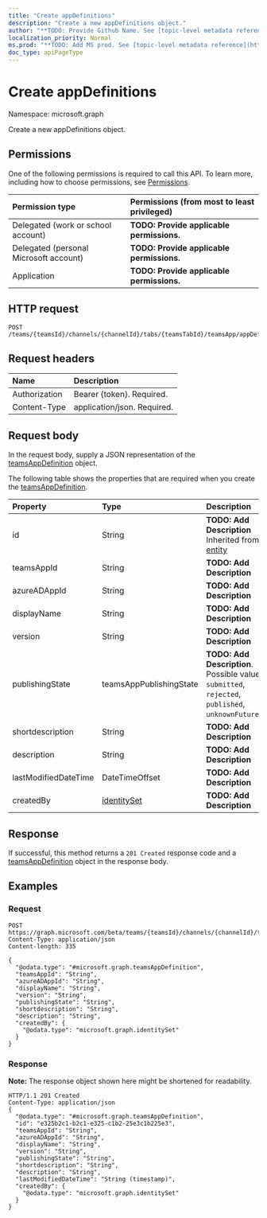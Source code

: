```yaml
---
title: "Create appDefinitions"
description: "Create a new appDefinitions object."
author: "**TODO: Provide Github Name. See [topic-level metadata reference](https://msgo.azurewebsites.net/add/document/guidelines/metadata.html#topic-level-metadata)**"
localization_priority: Normal
ms.prod: "**TODO: Add MS prod. See [topic-level metadata reference](https://msgo.azurewebsites.net/add/document/guidelines/metadata.html#topic-level-metadata)**"
doc_type: apiPageType
---
```


# Create appDefinitions
Namespace: microsoft.graph

Create a new appDefinitions object.

## Permissions
One of the following permissions is required to call this API. To learn more, including how to choose permissions, see [Permissions](/concepts/permissions-reference.md).

|Permission type|Permissions (from most to least privileged)|
|:---|:---|
|Delegated (work or school account)|**TODO: Provide applicable permissions.**|
|Delegated (personal Microsoft account)|**TODO: Provide applicable permissions.**|
|Application|**TODO: Provide applicable permissions.**|

## HTTP request

<!-- {
  "blockType": "ignored"
}
-->
``` http
POST /teams/{teamsId}/channels/{channelId}/tabs/{teamsTabId}/teamsApp/appDefinitions
```

## Request headers
|Name|Description|
|:---|:---|
|Authorization|Bearer {token}. Required.|
|Content-Type|application/json. Required.|

## Request body
In the request body, supply a JSON representation of the [teamsAppDefinition](../resources/teamsappdefinition.md) object.

The following table shows the properties that are required when you create the [teamsAppDefinition](../resources/teamsappdefinition.md).

|Property|Type|Description|
|:---|:---|:---|
|id|String|**TODO: Add Description** Inherited from [entity](../resources/entity.md)|
|teamsAppId|String|**TODO: Add Description**|
|azureADAppId|String|**TODO: Add Description**|
|displayName|String|**TODO: Add Description**|
|version|String|**TODO: Add Description**|
|publishingState|teamsAppPublishingState|**TODO: Add Description**. Possible values are: `submitted`, `rejected`, `published`, `unknownFutureValue`.|
|shortdescription|String|**TODO: Add Description**|
|description|String|**TODO: Add Description**|
|lastModifiedDateTime|DateTimeOffset|**TODO: Add Description**|
|createdBy|[identitySet](../resources/identityset.md)|**TODO: Add Description**|



## Response

If successful, this method returns a `201 Created` response code and a [teamsAppDefinition](../resources/teamsappdefinition.md) object in the response body.

## Examples

### Request
<!-- {
  "blockType": "request",
  "name": "create_teamsappdefinition_from_"
}
-->
``` http
POST https://graph.microsoft.com/beta/teams/{teamsId}/channels/{channelId}/tabs/{teamsTabId}/teamsApp/appDefinitions
Content-Type: application/json
Content-length: 335

{
  "@odata.type": "#microsoft.graph.teamsAppDefinition",
  "teamsAppId": "String",
  "azureADAppId": "String",
  "displayName": "String",
  "version": "String",
  "publishingState": "String",
  "shortdescription": "String",
  "description": "String",
  "createdBy": {
    "@odata.type": "microsoft.graph.identitySet"
  }
}
```


### Response
**Note:** The response object shown here might be shortened for readability.
<!-- {
  "blockType": "response",
  "truncated": true,
  "@odata.type": "microsoft.graph.teamsappdefinition"
}
-->
``` http
HTTP/1.1 201 Created
Content-Type: application/json
{
  "@odata.type": "#microsoft.graph.teamsAppDefinition",
  "id": "e325b2c1-b2c1-e325-c1b2-25e3c1b225e3",
  "teamsAppId": "String",
  "azureADAppId": "String",
  "displayName": "String",
  "version": "String",
  "publishingState": "String",
  "shortdescription": "String",
  "description": "String",
  "lastModifiedDateTime": "String (timestamp)",
  "createdBy": {
    "@odata.type": "microsoft.graph.identitySet"
  }
}
```

